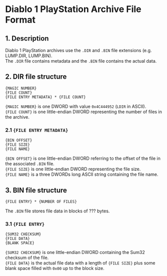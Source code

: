 # Diablo 1 PlayStation Archive File Format

## 1. Description

Diablo 1 PlayStation archives use the `.DIR` and `.BIN` file extensions (e.g. LUMP.DIR, LUMP.BIN).  
The `.DIR` file contains metadata and the `.BIN` file contains the actual data.

## 2. DIR file structure

```
{MAGIC NUMBER}
{FILE COUNT}
{FILE ENTRY METADATA} * {FILE COUNT}
```

`{MAGIC NUMBER}` is one DWORD with value `0x4C444952` (`LDIR` in ASCII).  
`{FILE COUNT}` is one little-endian DWORD representing the number of files in the archive.

### 2.1 `{FILE ENTRY METADATA}`

```
{BIN OFFSET}
{FILE SIZE}
{FILE NAME}
```

`{BIN OFFSET}` is one little-endian DWORD referring to the offset of the file in the associated `.BIN` file.  
`{FILE SIZE}` is one little-endian DWORD representing the file size.  
`{FILE NAME}` is a three DWORDs long ASCII string containing the file name.

## 3. BIN file structure

```
{FILE ENTRY} * {NUMBER OF FILES}
```
The `.BIN` file stores file data in blocks of ??? bytes.

### 3.1 `{FILE ENTRY}`

```
{SUM32 CHECKSUM}
{FILE DATA}
{BLANK SPACE}
```

`{SUM32 CHECKSUM}` is one little-endian DWORD containing the Sum32 checksum of the file.  
`{FILE DATA}` is the actual file data with a length of `{FILE SIZE}` plus some blank space filled with `0x00` up to the block size.
